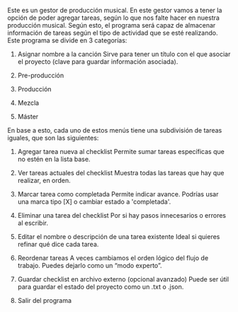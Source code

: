 Este es un gestor de producción musical.
En este gestor vamos a tener la opción de poder agregar tareas, según lo que nos falte hacer en nuestra producción musical.
Según esto, el programa será capaz de almacenar información de tareas según el tipo de actividad que se esté realizando.
Este programa se divide en 3 categorías:

1. Asignar nombre a la canción
Sirve para tener un título con el que asociar el proyecto (clave para guardar información asociada).


1. Pre-producción
2. Producción
3. Mezcla
4. Máster

En base a esto, cada uno de estos menús tiene una subdivisión de tareas iguales, que son las siguientes:


1. Agregar tarea nueva al checklist
Permite sumar tareas específicas que no estén en la lista base.

2. Ver tareas actuales del checklist
Muestra todas las tareas que hay que realizar, en orden.

3. Marcar tarea como completada
Permite indicar avance. Podrías usar una marca tipo [X] o cambiar estado a 'completada'.

4. Eliminar una tarea del checklist
Por si hay pasos innecesarios o errores al escribir.

5. Editar el nombre o descripción de una tarea existente
Ideal si quieres refinar qué dice cada tarea.

6. Reordenar tareas
A veces cambiamos el orden lógico del flujo de trabajo. Puedes dejarlo como un “modo experto”.

7. Guardar checklist en archivo externo (opcional avanzado)
Puede ser útil para guardar el estado del proyecto como un .txt o .json.

8. Salir del programa